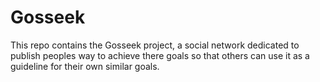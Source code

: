 # Gosseek


This repo contains the Gosseek project, a social network dedicated to publish peoples way to achieve there goals so that others can use it as a guideline for their own similar goals.
